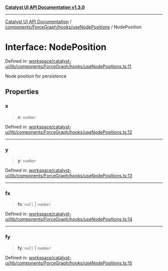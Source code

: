 [**Catalyst UI API Documentation v1.3.0**](../../../../../README.md)

---

[Catalyst UI API Documentation](../../../../../README.md) / [components/ForceGraph/hooks/useNodePositions](../README.md) / NodePosition

# Interface: NodePosition

Defined in: [workspace/catalyst-ui/lib/components/ForceGraph/hooks/useNodePositions.ts:11](https://github.com/TheBranchDriftCatalyst/catalyst-ui/blob/main/lib/components/ForceGraph/hooks/useNodePositions.ts#L11)

Node position for persistence

## Properties

### x

> **x**: `number`

Defined in: [workspace/catalyst-ui/lib/components/ForceGraph/hooks/useNodePositions.ts:12](https://github.com/TheBranchDriftCatalyst/catalyst-ui/blob/main/lib/components/ForceGraph/hooks/useNodePositions.ts#L12)

---

### y

> **y**: `number`

Defined in: [workspace/catalyst-ui/lib/components/ForceGraph/hooks/useNodePositions.ts:13](https://github.com/TheBranchDriftCatalyst/catalyst-ui/blob/main/lib/components/ForceGraph/hooks/useNodePositions.ts#L13)

---

### fx

> **fx**: `null` \| `number`

Defined in: [workspace/catalyst-ui/lib/components/ForceGraph/hooks/useNodePositions.ts:14](https://github.com/TheBranchDriftCatalyst/catalyst-ui/blob/main/lib/components/ForceGraph/hooks/useNodePositions.ts#L14)

---

### fy

> **fy**: `null` \| `number`

Defined in: [workspace/catalyst-ui/lib/components/ForceGraph/hooks/useNodePositions.ts:15](https://github.com/TheBranchDriftCatalyst/catalyst-ui/blob/main/lib/components/ForceGraph/hooks/useNodePositions.ts#L15)
